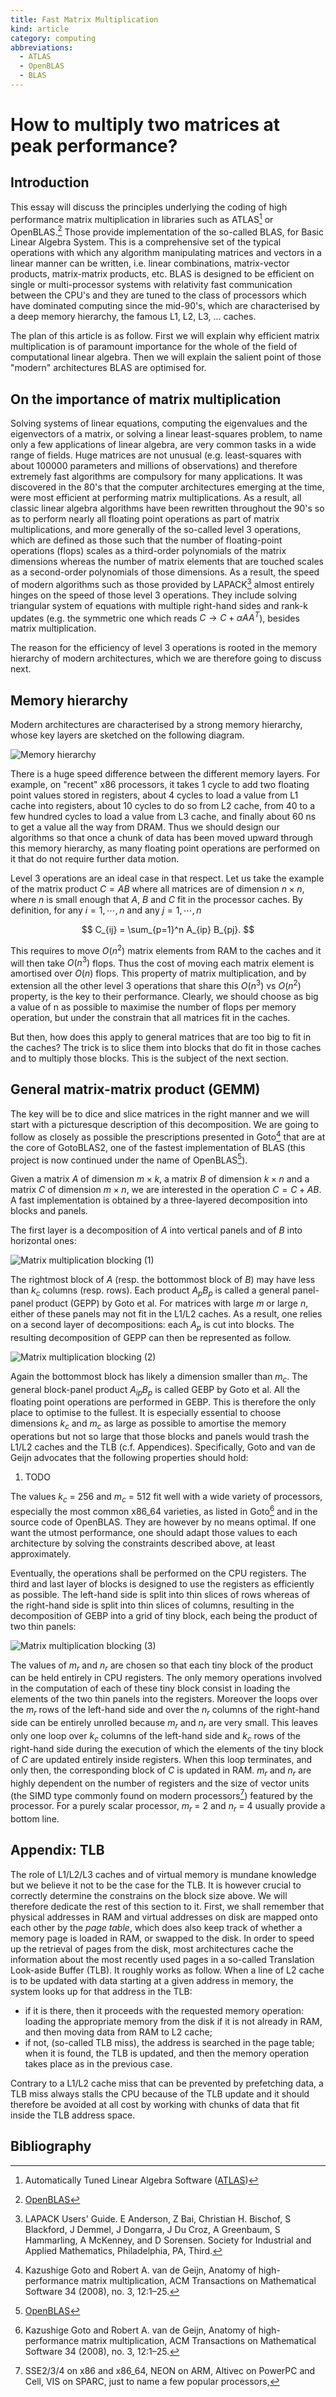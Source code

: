 ```yaml
---
title: Fast Matrix Multiplication
kind: article
category: computing
abbreviations:
  - ATLAS
  - OpenBLAS
  - BLAS
---
```


# How to multiply two matrices at peak performance?

## Introduction

This essay will discuss the principles underlying the coding of high performance matrix multiplication in libraries such as ATLAS[^3] or OpenBLAS.[^4] Those provide implementation of the so-called BLAS, for Basic Linear Algebra System. This is a comprehensive set of the typical operations with which any algorithm manipulating matrices and vectors in a linear manner can be written, i.e. linear combinations, matrix-vector products, matrix-matrix products, etc. BLAS is designed to be efficient on single or multi-processor systems with relativity fast communication between the CPU's and they are tuned to the class of processors which have dominated computing since the mid-90's, which are characterised by a deep memory hierarchy, the famous L1, L2, L3, … caches.

The plan of this article is as follow. First we will explain why efficient matrix multiplication is of paramount importance for the whole of the field of computational linear algebra. Then we will explain the salient point of those "modern" architectures BLAS are optimised for.

## On the importance of matrix multiplication

Solving systems of linear equations, computing the eigenvalues and the eigenvectors of a matrix, or solving a linear least-squares problem, to name only a few applications of linear algebra, are very common tasks in a wide range of fields. Huge matrices are not unusual (e.g. least-squares with about 100000 parameters and millions of observations) and therefore extremely fast algorithms are compulsory for many applications. It was discovered in the 80's that the computer architectures emerging at the time, were most efficient at performing matrix multiplications. As a result, all classic linear algebra algorithms have been rewritten throughout the 90's so as to perform nearly all floating point operations as part of matrix multiplications, and more generally of the so-called level 3 operations, which are defined as those such that the number of floating-point operations (flops) scales as a third-order polynomials of the matrix dimensions whereas the number of matrix elements that are touched scales as a second-order polynomials of those dimensions. As a result, the speed of modern algorithms such as those provided by LAPACK[^2] almost entirely hinges on the speed of those level 3 operations. They include solving triangular system of equations with multiple right-hand sides and rank-k updates (e.g. the symmetric one which reads $C \rightarrow C + \alpha A A^T$), besides matrix multiplication.

The reason for the efficiency of level 3 operations is rooted in the memory hierarchy of modern architectures, which we are therefore going to discuss next.

## Memory hierarchy

Modern architectures are characterised by a strong memory hierarchy, whose key layers are sketched on the following diagram.

![Memory hierarchy](/en/fast-matrix-multiplication/memory-hierarchy.png)

There is a huge speed difference between the different memory layers. For example, on "recent" x86 processors, it takes 1 cycle to add two floating point values stored in registers, about 4 cycles to load a value from L1 cache into registers, about 10 cycles to do so from L2 cache, from 40 to a few hundred cycles to load a value from L3 cache, and finally about 60 ns to get a value all the way from DRAM. Thus we should design our algorithms so that once a chunk of data has been moved upward through this memory hierarchy, as many floating point operations are performed on it that do not require further data motion.

Level 3 operations are an ideal case in that respect. Let us take the example of the matrix product $C = A B$ where all matrices are of dimension $n \times n$, where $n$ is small enough that $A$, $B$ and $C$ fit in the processor caches. By definition, for any $i=1,\cdots,n$ and any $j=1,\cdots,n$

$$
C_{ij} = \sum_{p=1}^n A_{ip} B_{pj}.
$$

This requires to move $O(n^2)$ matrix elements from RAM to the caches and it will then take $O(n^3)$ flops. Thus the cost of moving each matrix element is amortised over $O(n)$ flops. This property of matrix multiplication, and by extension all the other level 3 operations that share this $O(n^3)$ vs $O(n^2)$ property, is the key to their performance. Clearly, we should choose as big a value of n as possible to maximise the number of flops per memory operation, but under the constrain that all matrices fit in the caches.

But then, how does this apply to general matrices that are too big to fit in the caches? The trick is to slice them into blocks that do fit in those caches and to multiply those blocks. This is the subject of the next section.

## General matrix-matrix product (GEMM)

The key will be to dice and slice matrices in the right manner and we will start with a picturesque description of this decomposition. We are going to follow as closely as possible the prescriptions presented in Goto[^1] that are at the core of GotoBLAS2, one of the fastest implementation of BLAS (this project is now continued under the name of OpenBLAS[^4]).

Given a matrix $A$ of dimension $m \times k$, a matrix $B$ of dimension $k \times n$ and a matrix $C$ of dimension $m \times n$, we are interested in the operation $C = C + A B$. A fast implementation is obtained by a three-layered decomposition into blocks and panels.

The first layer is a decomposition of $A$ into vertical panels and of $B$ into horizontal ones:

![Matrix multiplication blocking (1)](/en/fast-matrix-multiplication/AB-blocking-1.png)

The rightmost block of $A$ (resp. the bottommost block of $B$) may have less than $k_c$ columns (resp. rows). Each product $A_p B_p$ is called a general panel-panel product (GEPP) by Goto et al. For matrices with large $m$ or large $n$, either of these panels may not fit in the L1/L2 caches. As a result, one relies on a second layer of decompositions: each $A_p$ is cut into blocks. The resulting decomposition of GEPP can then be represented as follow.

![Matrix multiplication blocking (2)](/en/fast-matrix-multiplication/AB-blocking-2.png)

Again the bottommost block has likely a dimension smaller than $m_c$. The general block-panel product $A_{ip} B_p$ is called GEBP by Goto et al. All the floating point operations are performed in GEBP. This is therefore the only place to optimise to the fullest. It is especially essential to choose dimensions $k_c$ and $m_c$ as large as possible to amortise the memory operations but not so large that those blocks and panels would trash the L1/L2 caches and the TLB (c.f. Appendices). Specifically, Goto and van de Geijn advocates that the following properties should hold:

1. TODO

The values $k_c$ = 256 and $m_c$ = 512 fit well with a wide variety of processors, especially the most common x86_64 varieties, as listed in Goto[^1] and in the source code of OpenBLAS. They are however by no means optimal. If one want the utmost performance, one should adapt those values to each architecture by solving the constraints described above, at least approximately.

Eventually, the operations shall be performed on the CPU registers. The third and last layer of blocks is designed to use the registers as efficiently as possible.
The left-hand side is split into thin slices of rows whereas of the right-hand side is split into thin slices of columns, resulting in the decomposition of GEBP into a grid of tiny block, each being the product of two thin panels:

![Matrix multiplication blocking (3)](/en/fast-matrix-multiplication/AB-blocking-3.png)

The values of $m_r$ and $n_r$ are chosen so that each tiny block of the product can be held entirely in CPU registers. The only memory operations involved in the computation of each of these tiny block consist in loading the elements of the two thin panels into the registers. Moreover the loops over the $m_r$ rows of the left-hand side and over the $n_r$ columns of the right-hand side can be entirely unrolled because $m_r$ and $n_r$ are very small. This leaves only one loop over $k_c$ columns of the left-hand side and $k_c$ rows of the right-hand side during the execution of which the elements of the tiny block of $C$ are updated entirely inside registers. When this loop terminates, and only then, the corresponding block of $C$ is updated in RAM. $m_r$ and $n_r$ are highly dependent on the number of registers and the size of vector units (the SIMD type commonly found on modern processors[^5]) featured by the processor. For a purely scalar processor, $m_r$ = 2 and $n_r$ = 4 usually provide a bottom line.

[^5]: SSE2/3/4 on x86 and x86_64, NEON on ARM, Altivec on PowerPC and Cell, VIS on SPARC, just to name a few popular processors,

## Appendix: TLB

The role of L1/L2/L3 caches and of virtual memory is mundane knowledge but we believe it not to be the case for the TLB. It is however crucial to correctly determine the constrains on the block size above. We will therefore dedicate the rest of this section to it. First, we shall remember that physical addresses in RAM and virtual addresses on disk are mapped onto each other by the *page table*, which does also keep track of whether a memory page is loaded in RAM, or swapped to the disk. In order to speed up the retrieval of pages from the disk, most architectures cache the information about the most recently used pages in a so-called Translation Look-aside Buffer (TLB). It roughly works as follow. When a line of L2 cache is to be updated with data starting at a given address in memory, the system looks up for that address in the TLB:

- if it is there, then it proceeds with the requested memory operation: loading the appropriate memory from the disk if it is not already in RAM, and then moving data from RAM to L2 cache;
- if not, (so-called TLB miss), the address is searched in the page table; when it is found, the TLB is updated, and then the memory operation takes place as in the previous case.

Contrary to a L1/L2 cache miss that can be prevented by prefetching data, a TLB miss always stalls the CPU because of the TLB update and it should therefore be avoided at all cost by working with chunks of data that fit inside the TLB address space.


## Bibliography

[^1]: Kazushige Goto and Robert A. van de Geijn,
      Anatomy of high-performance matrix multiplication,
      ACM Transactions on Mathematical Software 34 (2008), no. 3, 12:1–25.

[^2]: LAPACK Users' Guide.
      E Anderson, Z Bai, Christian H. Bischof, S Blackford, J Demmel,
      J Dongarra, J Du Croz, A Greenbaum, S Hammarling, A McKenney,
      and D Sorensen.
      Society for Industrial and Applied Mathematics,
      Philadelphia, PA, Third.

[^3]: Automatically Tuned Linear Algebra Software ([ATLAS](http://math-atlas.sourceforge.net))

[^4]: [OpenBLAS](http://www.openblas.net)
